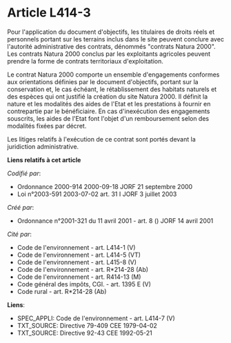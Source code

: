 # Article L414-3

Pour l'application du document d'objectifs, les titulaires de droits réels et personnels portant sur les terrains inclus dans
le site peuvent conclure avec l'autorité administrative des contrats, dénommés "contrats Natura 2000". Les contrats Natura
2000 conclus par les exploitants agricoles peuvent prendre la forme de contrats territoriaux d'exploitation.

Le contrat Natura 2000 comporte un ensemble d'engagements conformes aux orientations définies par le document d'objectifs,
portant sur la conservation et, le cas échéant, le rétablissement des habitats naturels et des espèces qui ont justifié la
création du site Natura 2000. Il définit la nature et les modalités des aides de l'Etat et les prestations à fournir en
contrepartie par le bénéficiaire. En cas d'inexécution des engagements souscrits, les aides de l'Etat font l'objet d'un
remboursement selon des modalités fixées par décret.

Les litiges relatifs à l'exécution de ce contrat sont portés devant la juridiction administrative.

**Liens relatifs à cet article**

_Codifié par_:

  - Ordonnance 2000-914 2000-09-18 JORF 21 septembre 2000
  - Loi n°2003-591 2003-07-02 art. 31 I JORF 3 juillet 2003

_Créé par_:

  - Ordonnance n°2001-321 du 11 avril 2001 - art. 8 () JORF 14 avril 2001

_Cité par_:

  - Code de l'environnement - art. L414-1 (V)
  - Code de l'environnement - art. L414-5 (VT)
  - Code de l'environnement - art. L415-8 (V)
  - Code de l'environnement - art. R*214-28 (Ab)
  - Code de l'environnement - art. R414-13 (M)
  - Code général des impôts, CGI. - art. 1395 E (V)
  - Code rural - art. R*214-28 (Ab)

**Liens**:

  - SPEC_APPLI: Code de l'environnement - art. L414-7 (V)
  - TXT_SOURCE: Directive 79-409 CEE 1979-04-02
  - TXT_SOURCE: Directive 92-43 CEE 1992-05-21
